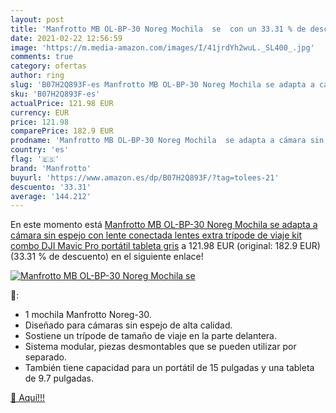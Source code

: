 ```yaml
---
layout: post
title: 'Manfrotto MB OL-BP-30 Noreg Mochila  se  con un 33.31 % de descuento'
date: 2021-02-22 12:56:59
image: 'https://m.media-amazon.com/images/I/41jrdYh2wuL._SL400_.jpg'
comments: true
category: ofertas
author: ring
slug: 'B07H2Q893F-es Manfrotto MB OL-BP-30 Noreg Mochila se adapta a cámara sin...'
sku: 'B07H2Q893F-es'
actualPrice: 121.98 EUR
currency: EUR
price: 121.98
comparePrice: 182.9 EUR
prodname: 'Manfrotto MB OL-BP-30 Noreg Mochila  se adapta a cámara sin espejo con lente conectada  lentes extra  trípode de viaje  kit combo DJI Mavic Pro  portátil  tableta  gris'
country: 'es'
flag: '🇪🇸'
brand: 'Manfrotto'
buyurl: 'https://www.amazon.es/dp/B07H2Q893F/?tag=tolees-21'
descuento: '33.31'
average: '144.212'
---
```


En este momento está [Manfrotto MB OL-BP-30 Noreg Mochila  se adapta a cámara sin espejo con lente conectada  lentes extra  trípode de viaje  kit combo DJI Mavic Pro  portátil  tableta  gris](https://www.amazon.es/dp/B07H2Q893F/?tag=tolees-21) a 121.98 EUR (original: 182.9 EUR) (33.31 %  de descuento) en el siguiente enlace!

[![Manfrotto MB OL-BP-30 Noreg Mochila  se ](https://m.media-amazon.com/images/I/41jrdYh2wuL._SL400_.jpg)](https://www.amazon.es/dp/B07H2Q893F/?tag=tolees-21)

🔎:

- 1 mochila Manfrotto Noreg-30.
- Diseñado para cámaras sin espejo de alta calidad.
- Sostiene un trípode de tamaño de viaje en la parte delantera.
- Sistema modular, piezas desmontables que se pueden utilizar por separado.
- También tiene capacidad para un portátil de 15 pulgadas y una tableta de 9.7 pulgadas.

[🛒 Aquí!!!](https://www.amazon.es/dp/B07H2Q893F/?tag=tolees-21)
